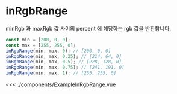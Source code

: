 <script setup>
import ExampleInRgbRange from './components/ExampleInRgbRange.vue'
</script>

# inRgbRange

minRgb 과 maxRgb 값 사이의 percent 에 해당하는 rgb 값을 반환합니다.

```ts
const min = [200, 0, 0];
const max = [255, 255, 0];
inRgbRange(min, max, 0); // [200, 0, 0]
inRgbRange(min, max, 0.25); // [214, 64, 0]
inRgbRange(min, max, 0.5); // [228, 128, 0]
inRgbRange(min, max, 0.75); // [241, 191, 0]
inRgbRange(min, max, 1); // [255, 255, 0]
```

<ExampleInRgbRange />

<<< ./components/ExampleInRgbRange.vue